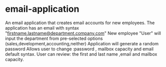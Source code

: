 # email-application
An email application that creates email accounts for new employees. 
The application has an email with syntax "firstname.lastname@department.company.com"
New employee "User" will input the department from pre-selected options (sales,development,accounting,neither)
Application will generate a random password
Allows user to change :password , mailbox capacity and email default syntax.
User can review: the first and last name ,email and mailbox capacity.
